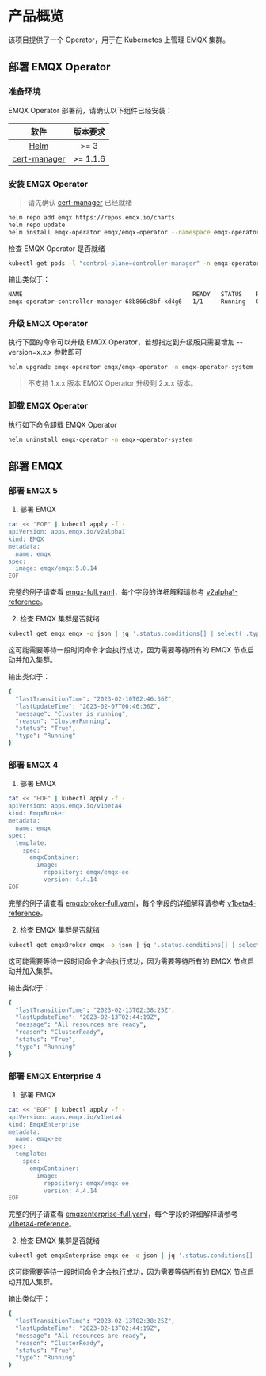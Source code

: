 # 产品概览

该项目提供了一个 Operator，用于在 Kubernetes 上管理 EMQX 集群。

## 部署 EMQX Operator 

### 准备环境

EMQX Operator 部署前，请确认以下组件已经安装： 

|   软件                   |   版本要求       |
|:-----------------------:|:---------------:|
|  [Helm](https://helm.sh)                 |  >= 3           |
|  [cert-manager](https://cert-manager.io) |  >= 1.1.6       |

### 安装 EMQX Operator 

> 请先确认 [cert-manager](https://cert-manager.io) 已经就绪

```bash
helm repo add emqx https://repos.emqx.io/charts
helm repo update
helm install emqx-operator emqx/emqx-operator --namespace emqx-operator-system --create-namespace
```

检查 EMQX Operator 是否就绪

```bash
kubectl get pods -l "control-plane=controller-manager" -n emqx-operator-system
```

输出类似于：

```bash
NAME                                                READY   STATUS    RESTARTS   AGE
emqx-operator-controller-manager-68b866c8bf-kd4g6   1/1     Running   0          15s
```

### 升级 EMQX Operator 

执行下面的命令可以升级 EMQX Operator，若想指定到升级版只需要增加 --version=x.x.x 参数即可

```bash 
helm upgrade emqx-operator emqx/emqx-operator -n emqx-operator-system 
```

> 不支持 1.x.x 版本 EMQX Operator 升级到 2.x.x 版本。

### 卸载 EMQX Operator 

执行如下命令卸载 EMQX Operator

```bash
helm uninstall emqx-operator -n emqx-operator-system
```

## 部署 EMQX

### 部署 EMQX 5

1. 部署 EMQX 

```bash
cat << "EOF" | kubectl apply -f -
apiVersion: apps.emqx.io/v2alpha1
kind: EMQX
metadata:
  name: emqx
spec:
  image: emqx/emqx:5.0.14
EOF
```

完整的例子请查看 [emqx-full.yaml](https://github.com/emqx/emqx-operator/blob/main/config/samples/emqx/v2alpha1/emqx-full.yaml)，每个字段的详细解释请参考 [v2alpha1-reference](https://github.com/emqx/emqx-operator/blob/main/docs/en_US/reference/v2alpha1-reference.md)。

2. 检查 EMQX 集群是否就绪

```bash
kubectl get emqx emqx -o json | jq '.status.conditions[] | select( .type == "Running" and .status == "True")'
```

这可能需要等待一段时间命令才会执行成功，因为需要等待所有的 EMQX 节点启动并加入集群。

输出类似于：

```bash 
{
  "lastTransitionTime": "2023-02-10T02:46:36Z",
  "lastUpdateTime": "2023-02-07T06:46:36Z",
  "message": "Cluster is running",
  "reason": "ClusterRunning",
  "status": "True",
  "type": "Running"
}
```

### 部署 EMQX 4

1. 部署 EMQX 

```bash
cat << "EOF" | kubectl apply -f -
apiVersion: apps.emqx.io/v1beta4
kind: EmqxBroker
metadata:
  name: emqx
spec:
  template:
    spec:
      emqxContainer:
        image:
          repository: emqx/emqx-ee
          version: 4.4.14
EOF
```

完整的例子请查看 [emqxbroker-full.yaml](https://github.com/emqx/emqx-operator/blob/main/config/samples/emqx/v1beta4/emqxenterprise-full.yaml)，每个字段的详细解释请参考 [v1beta4-reference](https://github.com/emqx/emqx-operator/blob/main/docs/en_US/reference/v1beta4-reference.md)。

2. 检查 EMQX 集群是否就绪

```bash
kubectl get emqxBroker emqx -o json | jq '.status.conditions[] | select( .type == "Running" and .status == "True")'
```

这可能需要等待一段时间命令才会执行成功，因为需要等待所有的 EMQX 节点启动并加入集群。

输出类似于：

```bash 
{
  "lastTransitionTime": "2023-02-13T02:38:25Z",
  "lastUpdateTime": "2023-02-13T02:44:19Z",
  "message": "All resources are ready",
  "reason": "ClusterReady",
  "status": "True",
  "type": "Running"
}
```

### 部署 EMQX Enterprise 4

1. 部署 EMQX 

```bash
cat << "EOF" | kubectl apply -f -
apiVersion: apps.emqx.io/v1beta4
kind: EmqxEnterprise
metadata:
  name: emqx-ee
spec:
  template:
    spec:
      emqxContainer:
        image:
          repository: emqx/emqx-ee
          version: 4.4.14
EOF
```

完整的例子请查看 [emqxenterprise-full.yaml](https://github.com/emqx/emqx-operator/blob/main/config/samples/emqx/v1beta4/emqxenterprise-full.yaml)，每个字段的详细解释请参考 [v1beta4-reference](https://github.com/emqx/emqx-operator/blob/main/docs/en_US/reference/v1beta4-reference.md)。

2. 检查 EMQX 集群是否就绪

```bash 
kubectl get emqxEnterprise emqx-ee -o json | jq '.status.conditions[] | select( .type == "Running" and .status == "True")'
```

这可能需要等待一段时间命令才会执行成功，因为需要等待所有的 EMQX 节点启动并加入集群。

输出类似于：

```bash 
{
  "lastTransitionTime": "2023-02-13T02:38:25Z",
  "lastUpdateTime": "2023-02-13T02:44:19Z",
  "message": "All resources are ready",
  "reason": "ClusterReady",
  "status": "True",
  "type": "Running"
}
```
